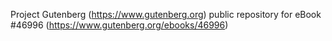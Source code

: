 Project Gutenberg (https://www.gutenberg.org) public repository for eBook #46996 (https://www.gutenberg.org/ebooks/46996)
